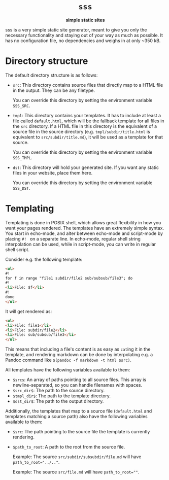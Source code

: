 <div align="center">
  <h1><code>sss</code></h1>
  <p><strong>simple static sites</strong></p>
</div>

sss is a very simple static site generator, meant to give you only the
necessary functionality and staying out of your way as much as possible. It
has no configuration file, no dependencies and weighs in at only ~350 kB. 

# Directory structure

The default directory structure is as follows:

- `src`: This directory contains source files that directly map to a HTML file
in the output. They can be any filetype.

    You can override this directory by setting the environment variable 
    `SSS_SRC`.

- `tmpl`: This directory contains your templates. It has to include at least a
file called `default.html`, which will be the fallback template for all files
in the `src` directory. If a HTML file in this directory is the equivalent of a
source file in the source directory (e.g. `tmpl/subdir/title.html` is
equivalent to `src/subdir/title.md`), it will be used as a template for that
source.

    You can override this directory by setting the environment variable
    `SSS_TMPL`.

- `dst`: This directory will hold your generated site. If you want any static
files in your website, place them here.

    You can override this directory by setting the environment variable
    `SSS_DST`.
    
# Templating

Templating is done in POSIX shell, which allows great flexibility in how you
want your pages rendered. The templates have an extremely simple syntax. You
start in echo-mode, and alter between echo-mode and script-mode by placing `#!
` on a separate line. In echo-mode, regular shell string interpolation can be
used, while in script-mode, you can write in regular shell script.

Consider e.g. the following template:

```html
<ul>
#!
for f in range "file1 subdir/file2 sub/subsub/file3"; do
#!
<li>File: $f</li>
#!
done
</ul>
```

It will get rendered as:

```html
<ul>
<li>File: file1</li>
<li>File: subdir/file2</li>
<li>File: sub/subsub/file3</li>
</ul>
```

This means that including a file's content is as easy as `cat`ing it in the
template, and rendering markdown can be done by interpolating e.g. a Pandoc
command like `$(pandoc -f markdown -t html $src)`.

All templates have the following variables available to them:

- `$srcs`: An array of paths pointing to all source files. This array is
newline-separated, so you can handle filenames with spaces.
- `$src_dir$`: The path to the source directory.
- `$tmpl_dir$`: The path to the template directory.
- `$dst_dir$`: The path to the output directory.

Additionally, the templates that map to a source file (`default.html` and
templates matching a source path) also have the following variables available
to them:

- `$src`: The path pointing to the source file the template is currently
rendering.
- `$path_to_root`: A path to the root from the source file.
  
    Example: The source `src/subdir/subsubdir/file.md` will have
    `path_to_root="../.."`.
    
    Example: The source `src/file.md` will have `path_to_root=""`.

